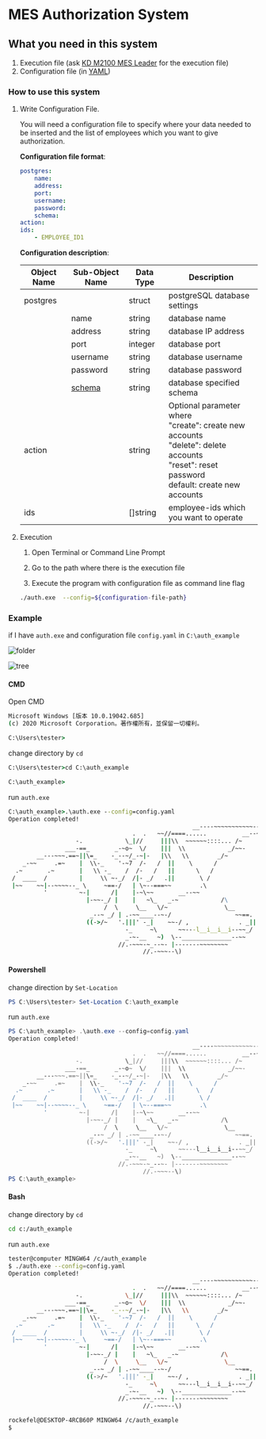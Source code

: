 # MES Authorization System

## What you need in this system

1. Execution file (ask [KD M2100 MES Leader](mailto:m2100@kenda.com.tw) for the execution file)
2. Configuration file (in [YAML](https://zh.wikipedia.org/wiki/YAML))

### How to use this system

1. Write Configuration File.

    You will need a configuration file to specify where your data needed to be inserted and the list of employees which you want to give authorization.

    **Configuration file format**:

    ```yaml
    postgres:
        name:
        address:
        port:
        username:
        password:
        schema:
    action:
    ids:
        - EMPLOYEE_ID1
    ```

    **Configuration description**:

    | Object Name | Sub-Object Name | Data Type | Description |
    | --- | --- | --- | --- |
    | postgres | | struct | postgreSQL database settings |
    | | name | string | database name |
    | | address | string | database IP address |
    | | port | integer | database port |
    | | username | string | database username |
    | | password | string | database password |
    | | [schema](https://www.postgresqltutorial.com/postgresql-administration/postgresql-schema/#:~:text=What%20is%20a%20PostgreSQL%20schema,schema_name.object_name) | string | database specified schema |
    | action |  | string | Optional parameter where<br />"create": create new accounts<br />"delete": delete accounts<br />"reset": reset password<br />default: create new accounts |
    | ids | | []string | employee-ids which you want to operate |

2. Execution

    1. Open Terminal or Command Line Prompt

    2. Go to the path where there is the execution file

    3. Execute the program with configuration file as command line flag

     ```bash
     ./auth.exe  --config=${configuration-file-path}
     ```

### Example

if I have `auth.exe` and configuration file `config.yaml` in `C:\auth_example`

![folder](https://i.imgur.com/VFT9U3B.png)

![tree](https://i.imgur.com/MA9hJOR.png)

#### CMD

Open CMD

```cmd
Microsoft Windows [版本 10.0.19042.685]
(c) 2020 Microsoft Corporation。著作權所有，並保留一切權利。

C:\Users\tester>
```

change directory by `cd`

```cmd
C:\Users\tester>cd C:\auth_example

C:\auth_example>
```

run `auth.exe`

```cmd
C:\auth_example>.\auth.exe --config=config.yaml
Operation completed!
                                                    __----~~~~~~~~~~~------___
                                   .  .   ~~//====......          __--~ ~~
                   -.            \_|//     |||\\  ~~~~~~::::... /~
                ___-==_       _-~o~  \/    |||  \\            _/~~-
        __---~~~.==~||\=_    -_--~/_-~|-   |\\   \\        _/~
    _-~~     .=~    |  \\-_    '-~7  /-   /  ||    \      /
  .~       .~       |   \\ -_    /  /-   /   ||      \   /
 /  ____  /         |     \\ ~-_/  /|- _/   .||       \ /
 |~~    ~~|--~~~~--_ \     ~==-/   | \~--===~~        .\
          '         ~-|      /|    |-~\~~       __--~~
                      |-~~-_/ |    |   ~\_   _-~            /\
                           /  \     \__   \/~                \__
                       _--~ _/ | .-~~____--~-/                  ~~==.
                      ((->/~   '.|||' -_|    ~~-/ ,              . _||
                                 -_     ~\      ~~---l__i__i__i--~~_/
                                 _-~-__   ~)  \--______________--~~
                               //.-~~~-~_--~- |-------~~~~~~~~
                                      //.-~~~--\)

```

#### Powershell

change direction by `Set-Location`

```powershell
PS C:\Users\tester> Set-Location C:\auth_example
```

run `auth.exe`

```powershell
PS C:\auth_example> .\auth.exe --config=config.yaml
Operation completed!
                                                    __----~~~~~~~~~~~------___
                                   .  .   ~~//====......          __--~ ~~
                   -.            \_|//     |||\\  ~~~~~~::::... /~
                ___-==_       _-~o~  \/    |||  \\            _/~~-
        __---~~~.==~||\=_    -_--~/_-~|-   |\\   \\        _/~
    _-~~     .=~    |  \\-_    '-~7  /-   /  ||    \      /
  .~       .~       |   \\ -_    /  /-   /   ||      \   /
 /  ____  /         |     \\ ~-_/  /|- _/   .||       \ /
 |~~    ~~|--~~~~--_ \     ~==-/   | \~--===~~        .\
          '         ~-|      /|    |-~\~~       __--~~
                      |-~~-_/ |    |   ~\_   _-~            /\
                           /  \     \__   \/~                \__
                       _--~ _/ | .-~~____--~-/                  ~~==.
                      ((->/~   '.|||' -_|    ~~-/ ,              . _||
                                 -_     ~\      ~~---l__i__i__i--~~_/
                                 _-~-__   ~)  \--______________--~~
                               //.-~~~-~_--~- |-------~~~~~~~~
                                      //.-~~~--\)
PS C:\auth_example>
```

#### Bash

change directory by `cd`

```bash
cd c:/auth_example
```

run `auth.exe`

```bash
tester@computer MINGW64 /c/auth_example
$ ./auth.exe --config=config.yaml
Operation completed!
                                                    __----~~~~~~~~~~~------___
                                   .  .   ~~//====......          __--~ ~~
                   -.            \_|//     |||\\  ~~~~~~::::... /~
                ___-==_       _-~o~  \/    |||  \\            _/~~-
        __---~~~.==~||\=_    -_--~/_-~|-   |\\   \\        _/~
    _-~~     .=~    |  \\-_    '-~7  /-   /  ||    \      /
  .~       .~       |   \\ -_    /  /-   /   ||      \   /
 /  ____  /         |     \\ ~-_/  /|- _/   .||       \ /
 |~~    ~~|--~~~~--_ \     ~==-/   | \~--===~~        .\
          '         ~-|      /|    |-~\~~       __--~~
                      |-~~-_/ |    |   ~\_   _-~            /\
                           /  \     \__   \/~                \__
                       _--~ _/ | .-~~____--~-/                  ~~==.
                      ((->/~   '.|||' -_|    ~~-/ ,              . _||
                                 -_     ~\      ~~---l__i__i__i--~~_/
                                 _-~-__   ~)  \--______________--~~
                               //.-~~~-~_--~- |-------~~~~~~~~
                                      //.-~~~--\)

rockefel@DESKTOP-4RCB60P MINGW64 /c/auth_example
$

```
